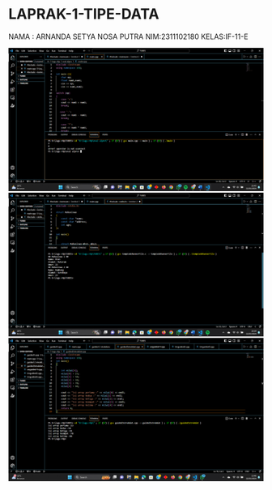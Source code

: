 # LAPRAK-1-TIPE-DATA
NAMA : ARNANDA SETYA NOSA PUTRA
NIM:2311102180
KELAS:IF-11-E


![alt text](https://github.com/arnadd72/ss-hasil-run-guided-/blob/main/ss%20hasil%20running%20guided/guided%201.png?raw=true)
![alt text](https://github.com/arnadd72/ss-hasil-run-guided-/blob/main/ss%20hasil%20running%20guided/guided%202.png?raw=true)
![alt text](https://github.com/arnadd72/ss-hasil-run-guided-/blob/main/ss%20hasil%20running%20guided/guided%203.png?raw=true)
